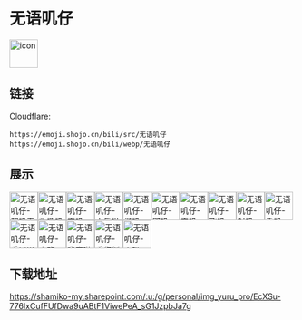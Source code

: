# 无语叽仔
<img src="https://emoji.shojo.cn/bili/src/无语叽仔/icon.png" width="50" height="50" alt="icon">

## 链接
Cloudflare:
```
https://emoji.shojo.cn/bili/src/无语叽仔
https://emoji.shojo.cn/bili/webp/无语叽仔
```
## 展示
<img src="https://emoji.shojo.cn/bili/src/无语叽仔/无语叽仔-靓叽无语.png" width="50" height="50" alt="无语叽仔-靓叽无语"><img src="https://emoji.shojo.cn/bili/src/无语叽仔/无语叽仔-收嘤叽.png" width="50" height="50" alt="无语叽仔-收嘤叽"><img src="https://emoji.shojo.cn/bili/src/无语叽仔/无语叽仔-忘叽.png" width="50" height="50" alt="无语叽仔-忘叽"><img src="https://emoji.shojo.cn/bili/src/无语叽仔/无语叽仔-太乐啦.png" width="50" height="50" alt="无语叽仔-太乐啦"><img src="https://emoji.shojo.cn/bili/src/无语叽仔/无语叽仔-滑叽.png" width="50" height="50" alt="无语叽仔-滑叽"><img src="https://emoji.shojo.cn/bili/src/无语叽仔/无语叽仔-鄙叽.png" width="50" height="50" alt="无语叽仔-鄙叽"><img src="https://emoji.shojo.cn/bili/src/无语叽仔/无语叽仔-宕叽.png" width="50" height="50" alt="无语叽仔-宕叽"><img src="https://emoji.shojo.cn/bili/src/无语叽仔/无语叽仔-飞叽.png" width="50" height="50" alt="无语叽仔-飞叽"><img src="https://emoji.shojo.cn/bili/src/无语叽仔/无语叽仔-封叽.png" width="50" height="50" alt="无语叽仔-封叽"><img src="https://emoji.shojo.cn/bili/src/无语叽仔/无语叽仔-秃叽.png" width="50" height="50" alt="无语叽仔-秃叽"><img src="https://emoji.shojo.cn/bili/src/无语叽仔/无语叽仔-委屈巴巴.png" width="50" height="50" alt="无语叽仔-委屈巴巴"><img src="https://emoji.shojo.cn/bili/src/无语叽仔/无语叽仔-喜欢.png" width="50" height="50" alt="无语叽仔-喜欢"><img src="https://emoji.shojo.cn/bili/src/无语叽仔/无语叽仔-我来啦.png" width="50" height="50" alt="无语叽仔-我来啦"><img src="https://emoji.shojo.cn/bili/src/无语叽仔/无语叽仔-重伤倒地.png" width="50" height="50" alt="无语叽仔-重伤倒地"><img src="https://emoji.shojo.cn/bili/src/无语叽仔/无语叽仔-火叽.png" width="50" height="50" alt="无语叽仔-火叽">

## 下载地址

https://shamiko-my.sharepoint.com/:u:/g/personal/img_yuru_pro/EcXSu-776IxCufFUfDwa9uABtF1ViwePeA_sG1JzpbJa7g